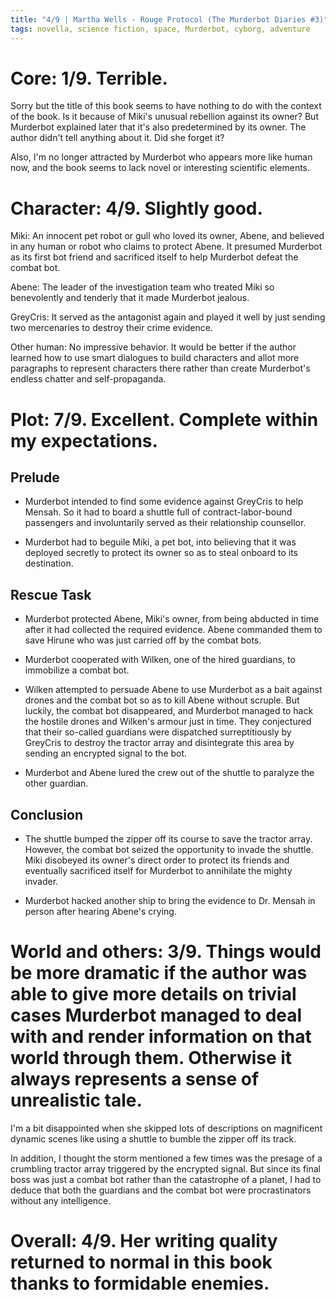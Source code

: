 ```yaml
---
title: "4/9 | Martha Wells - Rouge Protocol (The Murderbot Diaries #3)"
tags: novella, science fiction, space, Murderbot, cyborg, adventure
---
```


# Core: 1/9. Terrible.
Sorry but the title of this book seems to have nothing to do with the context of the book. Is it because of Miki's unusual rebellion against its owner? But Murderbot explained later that it's also predetermined by its owner. The author didn't tell anything about it. Did she forget it?

Also, I'm no longer attracted by Murderbot who appears more like human now, and the book seems to lack novel or interesting scientific elements.

# Character: 4/9. Slightly good.
Miki: An innocent pet robot or gull who loved its owner, Abene, and believed in any human or robot who claims to protect Abene. It presumed Murderbot as its first bot friend and sacrificed itself to help Murderbot defeat the combat bot.

Abene: The leader of the investigation team who treated Miki so benevolently and tenderly that it made Murderbot jealous.

GreyCris: It served as the antagonist again and played it well by just sending two mercenaries to destroy their crime evidence.

Other human: No impressive behavior. It would be better if the author learned how to use smart dialogues to build characters and allot more paragraphs to represent characters there rather than create Murderbot's endless chatter and self-propaganda.

# Plot: 7/9. Excellent. Complete within my expectations.

## Prelude
+ Murderbot intended to find some evidence against GreyCris to help Mensah. So it had to board a shuttle full of contract-labor-bound passengers and involuntarily served as their relationship counsellor. 

+ Murderbot had to beguile Miki, a pet bot, into believing that it was deployed secretly to protect its owner so as to steal onboard to its destination.

## Rescue Task
+ Murderbot protected Abene, Miki's owner, from being abducted in time after it had collected the required evidence. Abene commanded them to save Hirune who was just carried off by the combat bots.

+ Murderbot cooperated with Wilken, one of the hired guardians, to immobilize a combat bot. 

+ Wilken attempted to persuade Abene to use Murderbot as a bait against drones and the combat bot so as to kill Abene without scruple. But luckily, the combat bot disappeared, and Murderbot managed to hack the hostile drones and Wilken's armour just in time. They conjectured that their so-called guardians were dispatched surreptitiously by GreyCris to destroy the tractor array and disintegrate this area by sending an encrypted signal to the bot.

+ Murderbot and Abene lured the crew out of the shuttle to paralyze the other guardian. 

## Conclusion
+ The shuttle bumped the zipper off its course to save the tractor array. However, the combat bot seized the opportunity to invade the shuttle. Miki disobeyed its owner's direct order to protect its friends and eventually sacrificed itself for Murderbot to annihilate the mighty invader.

+ Murderbot hacked another ship to bring the evidence to Dr. Mensah in person after hearing Abene's crying.

# World and others: 3/9. Things would be more dramatic if the author was able to give more details on trivial cases Murderbot managed to deal with and render information on that world through them. Otherwise it always represents a sense of unrealistic tale.

I'm a bit disappointed when she skipped lots of descriptions on magnificent dynamic scenes like using a shuttle to bumble the zipper off its track.

In addition, I thought the storm mentioned a few times was the presage of a crumbling tractor array triggered by the encrypted signal. But since its final boss was just a combat bot rather than the catastrophe of a planet, I had to deduce that both the guardians and the combat bot were procrastinators without any intelligence.


# Overall: 4/9. Her writing quality returned to normal in this book thanks to formidable enemies.
